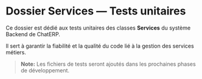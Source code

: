 ﻿# Dossier Services — Tests unitaires

Ce dossier est dédié aux tests unitaires des classes **Services** du système Backend de ChatERP.

Il sert à garantir la fiabilité et la qualité du code lié à la gestion des services métiers.

> **Note:** Les fichiers de tests seront ajoutés dans les prochaines phases de développement.
